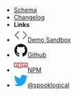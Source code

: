 - [Schema](/)
- [Changelog](../CHANGELOG.md)
- **Links**
- [![Code](assets/img/code.svg)Demo Sandbox](https://codepen.io/josh-hemphill/pen/Rwaxbor)
- [![Github](assets/img/github.svg)Github](https://github.com/josh-hemphill/valivar)
- [![NPM](assets/img/npm.svg)NPM](https://www.npmjs.com/package/valivar)
- [![Twitter](assets/img/twitter.svg)@spooklogical](https://twitter.com/spooklogical)

